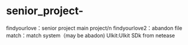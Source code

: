# senior_project-
findyourlove：senior project main project/n
findyourlove2：abandon file
match：match system（may be abadon)
UIkit:UIkit SDk from netease
